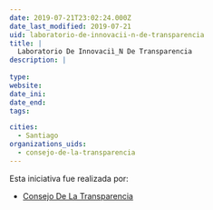 ```yaml
---
date: 2019-07-21T23:02:24.000Z
date_last_modified: 2019-07-21
uid: laboratorio-de-innovacii-n-de-transparencia
title: |
  Laboratorio De Innovaciì_N De Transparencia
description: |
  
type: 
website: 
date_ini: 
date_end: 
tags:

cities: 
  - Santiago
organizations_uids:
  - consejo-de-la-transparencia
---
```


Esta iniciativa fue realizada por:

- [Consejo De La Transparencia](/organizaciones/consejo-de-la-transparencia)
